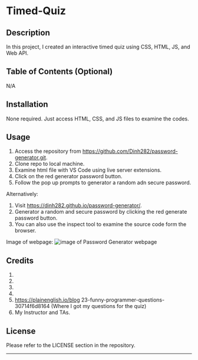# Timed-Quiz


## Description

In this project, I created an interactive timed quiz using CSS, HTML, JS, and Web API.

## Table of Contents (Optional)

N/A

## Installation

None required. Just access HTML, CSS, and JS files to examine the codes.

## Usage

1. Access the repository from https://github.com/Dinh282/password-generator.git. 
2. Clone repo to local machine.
3. Examine html file with VS Code using live server extensions. 
4. Click on the red generator password button.
5. Follow the pop up prompts to generator a random adn secure password.

Alternatively:
1. Visit https://dinh282.github.io/password-generator/.
2. Generator a random and secure password by clicking the red generate password button.
3. You can also use the inspect tool to examine the source code form the browser.

Image of webpage:
![image of Password Generator webpage](./Assets/03-javascript-homework-demo.png)

## Credits
1. 
2.
3.
4.
5. https://plainenglish.io/blog
23-funny-programmer-questions-30714f6d8164 (Where I got my questions for the quiz)
6. My Instructor and TAs.


## License

Please refer to the LICENSE section in the repository.

---